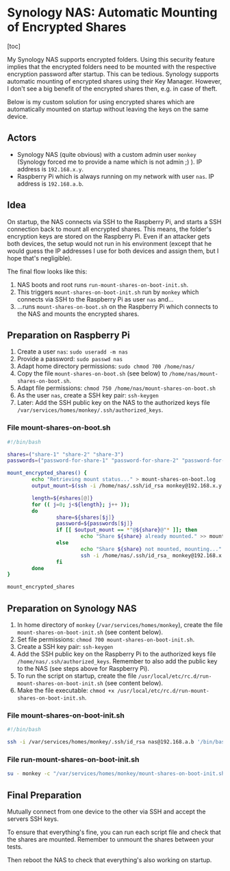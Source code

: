 # Synology NAS: Automatic Mounting of Encrypted Shares

[toc]

My Synology NAS supports encrypted folders. Using this security feature implies that the encrypted folders need to be mounted with the respective encryption password after startup. This can be tedious. Synology supports automatic mounting of encrypted shares using their Key Manager. However, I don't see a big benefit of the encrypted shares then, e.g. in case of theft.

Below is my custom solution for using encrypted shares which are automatically mounted on startup without leaving the keys on the same device.

## Actors

- Synology NAS (quite obvious) with a custom admin user `monkey` (Synology forced me to provide a name which is not admin ;) ). IP address is `192.168.x.y`.
- Raspberry Pi which is always running on my network with user `nas`. IP address is `192.168.a.b`.

## Idea 

On startup, the NAS connects via SSH to the Raspberry Pi, and starts a SSH connection back to mount all encrypted shares. This means, the folder's encryption keys are stored on the Raspberry Pi.
Even if an attacker gets both devices, the setup would not run in his environment (except that he would guess the IP addresses I use for both devices and assign them, but I hope that's negligible).

The final flow looks like this: 

1. NAS boots and root runs `run-mount-shares-on-boot-init.sh`.
1. This triggers `mount-shares-on-boot-init.sh` run by `monkey` which connects via SSH to the Raspberry Pi as user `nas` and...
1. ...runs `mount-shares-on-boot.sh` on the Raspberry Pi which connects to the NAS and mounts the encrypted shares.

## Preparation on Raspberry Pi

1. Create a user `nas`: `sudo useradd -m nas`
1. Provide a password: `sudo passwd nas`
1. Adapt home directory permissions: `sudo chmod 700 /home/nas/`
1. Copy the file `mount-shares-on-boot.sh` (see below) to `/home/nas/mount-shares-on-boot.sh`.
1. Adapt file permissions: `chmod 750 /home/nas/mount-shares-on-boot.sh`
1. As the user `nas`, create a SSH key pair: `ssh-keygen`
1. Later: Add the SSH public key on the NAS to the authorized keys file `/var/services/homes/monkey/.ssh/authorized_keys`.

### File mount-shares-on-boot.sh
```bash
#!/bin/bash

shares=("share-1" "share-2" "share-3")
passwords=("password-for-share-1" "password-for-share-2" "password-for-share-3")

mount_encrypted_shares() {
        echo "Retrieving mount status..." > mount-shares-on-boot.log
        output_mount=$(ssh -i /home/nas/.ssh/id_rsa monkey@192.168.x.y "mount")

        length=${#shares[@]}
        for (( j=0; j<${length}; j++ ));
        do
                share=${shares[$j]}
                password=${passwords[$j]}
                if [[ $output_mount == *"@${share}@"* ]]; then
                        echo "Share ${share} already mounted." >> mount-shares-on-boot.log
                else
                        echo "Share ${share} not mounted, mounting..." >> mount-shares-on-boot.log
                        ssh -i /home/nas/.ssh/id_rsa_ monkey@192.168.x.y "sudo /usr/syno/sbin/synoshare --enc_mount $share '$password'"
                fi
        done
}

mount_encrypted_shares
```

## Preparation on Synology NAS

1. In home directory of `monkey` (`/var/services/homes/monkey`), create the file `mount-shares-on-boot-init.sh` (see content below).
1. Set file permissions: `chmod 700 mount-shares-on-boot-init.sh`.
1. Create a SSH key pair: `ssh-keygen`
1. Add the SSH public key on the Raspberry Pi to the authorized keys file `/home/nas/.ssh/authorized_keys`. Remember to also add the public key to the NAS (see steps above for Raspberry Pi).
1. To run the script on startup, create the file `/usr/local/etc/rc.d/run-mount-shares-on-boot-init.sh` (see content below).
1. Make the file executable: `chmod +x /usr/local/etc/rc.d/run-mount-shares-on-boot-init.sh`.

### File mount-shares-on-boot-init.sh

```bash
#!/bin/bash

ssh -i /var/services/homes/monkey/.ssh/id_rsa nas@192.168.a.b '/bin/bash mount-shares-on-boot.sh'
```

### File run-mount-shares-on-boot-init.sh

```bash
su - monkey -c "/var/services/homes/monkey/mount-shares-on-boot-init.sh"
```

## Final Preparation 

Mutually connect from one device to the other via SSH and accept the servers SSH keys.

To ensure that everything's fine, you can run each script file and check that the shares are mounted. Remember to unmount the shares between your tests. 

Then reboot the NAS to check that everything's also working on startup. 
